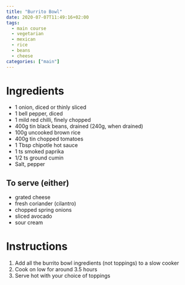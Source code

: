 ```yaml
---
title: "Burrito Bowl"
date: 2020-07-07T11:49:16+02:00
tags:
  - main course
  - vegetarian
  - mexican
  - rice
  - beans
  - cheese
categories: ["main"]
---
```


# Ingredients

- 1 onion, diced or thinly sliced
- 1 bell pepper, diced
- 1 mild red chilli, finely chopped
- 400g tin black beans, drained (240g, when drained)
- 100g uncooked brown rice
- 400g tin chopped tomatoes 
- 1 Tbsp chipotle hot sauce
- 1 ts smoked paprika
- 1/2 ts ground cumin
- Salt, pepper

## To serve (either)

- grated cheese
- fresh coriander (cilantro)
- chopped spring onions
- sliced avocado
- sour cream

# Instructions

1. Add all the burrito bowl ingredients (not toppings) to a slow cooker
1. Cook on low for around 3.5 hours
1. Serve hot with your choice of toppings
